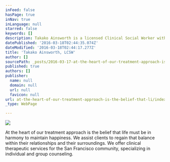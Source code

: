 ```yaml
---
inFeed: false
hasPage: true
inNav: true
inLanguage: null
starred: false
keywords: []
description: Takako Ainsworth is a licensed Clinical Social Worker with many years of experience working with non-profit organizations and helping individuals with terminal illness and their families.
datePublished: '2016-03-18T02:44:35.074Z'
dateModified: '2016-03-18T02:44:17.277Z'
title: 'Takako Ainsworth, LCSW'
author: []
sourcePath: _posts/2016-03-17-at-the-heart-of-our-treatment-approach-is-the-belief-that-li.md
published: true
authors: []
publisher:
  name: null
  domain: null
  url: null
  favicon: null
url: at-the-heart-of-our-treatment-approach-is-the-belief-that-li/index.html
_type: WebPage

---
```

![](https://the-grid-user-content.s3-us-west-2.amazonaws.com/f7cdf103-1b18-4f53-aa97-d641cd50084c.jpg)

At the heart of our treatment approach is the belief that life must be in harmony to maintain happiness. We assist clients to regain that balance within their relationships and their surroundings. We offer clinical therapeutic services for the San Francisco community, specializing in individual and group counseling.